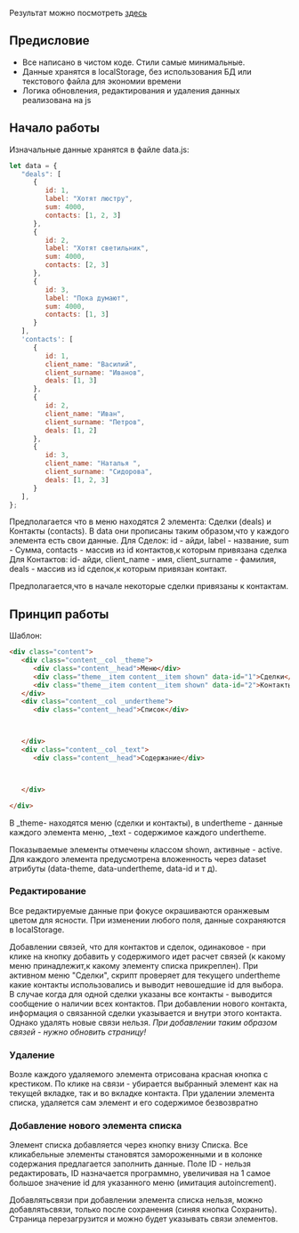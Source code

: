 Результат можно посмотреть [здесь](https://brilliantalmaz.github.io/testingskills2/)

## Предисловие

* Все написано в чистом коде. Стили самые минимальные.
* Данные хранятся в localStorage, без использования БД или текстового файла для экономии времени
* Логика обновления, редактирования и удаления данных реализована на js

## Начало работы

Изначальные данные хранятся в файле data.js:
```js
let data = {
   "deals": [
      {
         id: 1,
         label: "Хотят люстру",
         sum: 4000,
         contacts: [1, 2, 3]
      },
      {
         id: 2,
         label: "Хотят светильник",
         sum: 4000,
         contacts: [2, 3]
      },
      {
         id: 3,
         label: "Пока думают",
         sum: 4000,
         contacts: [1, 3]
      }
   ],
   'contacts': [
      {
         id: 1,
         client_name: "Василий",
         client_surname: "Иванов",
         deals: [1, 3]
      },
      {
         id: 2,
         client_name: "Иван",
         client_surname: "Петров",
         deals: [1, 2]
      },
      {
         id: 3,
         client_name: "Наталья ",
         client_surname: "Сидорова",
         deals: [1, 2, 3]
      }
   ],
};

```

Предполагается что в меню находятся 2 элемента: Сделки (deals) и Контакты (contacts). В data они прописаны таким образом,что у каждого элемента есть свои данные.
Для Сделок: id - айди, label - название, sum - Сумма, contacts - массив из id контактов,к которым привязана сделка
Для Контактов: id- айди, client_name - имя, client_surname - фамилия, deals - массив из id сделок,к которым привязан контакт.

Предполагается,что в начале некоторые сделки привязаны к контактам.

## Принцип работы

Шаблон:
```html
<div class="content">
   <div class="content__col _theme">
      <div class="content__head">Меню</div>
      <div class="theme__item content__item shown" data-id="1">Сделки</div>
      <div class="theme__item content__item shown" data-id="2">Контакты</div>
   </div>
   <div class="content__col _undertheme">
      <div class="content__head">Список</div>



   </div>
   <div class="content__col _text">
      <div class="content__head">Содержание</div>



   </div>

</div>
```
В _theme- находятся меню (сделки и контакты), в undertheme - данные каждого элемента меню, _text - содержимое каждого undertheme.

Показываемые элементы отмечены классом shown, активные - active. Для каждого элемента предусмотрена вложенность через dataset атрибуты (data-theme, data-undertheme, data-id и т д).

### Редактирование
Все редактируемые данные при фокусе окрашиваются оранжевым цветом для ясности. При изменении любого поля, данные сохраняются в localStorage.

Добавлении связей, что для контактов и сделок, одинаковое - при клике на кнопку добавить у содержимого идет расчет связей (к какому меню принадлежит,к какому элементу списка прикреплен). 
При активном меню "Сделки", скрипт проверяет для текущего undertheme какие контакты использовались и выводит невошедшие id для выбора. В случае когда для одной сделки указаны все контакты - выводится сообщение о наличии всех контактов. 
При добавлении нового контакта, информация о связанной сделки указывается и внутри этого контакта. Однако удалять новые связи нельзя. *При добавлении таким образом связей - нужно обновить страницу!*

### Удаление
Возле каждого удаляемого элемента отрисована красная кнопка с крестиком. По клике на связи - убирается выбранный элемент как на текущей вкладке, так и во вкладке контакта.
При удалении элемента списка, удаляется сам элемент и его содержимое безвозвратно

### Добавление нового элемента списка

Элемент списка добавляется через кнопку внизу Списка. Все кликабельные элементы становятся замороженными и в колонке содержания предлагается заполнить данные. Поле ID - нельзя редактировать, ID назначается программно, увеличивая на 1 самое большое значение id для указанного меню (имитация autoincrement).

Добавлятьсвязи при добавлении элемента списка нельзя, можно добавлятьсвязи, только после сохранения (синяя кнопка Сохранить). Страница перезагрузится и можно будет указывать связи элементов.
